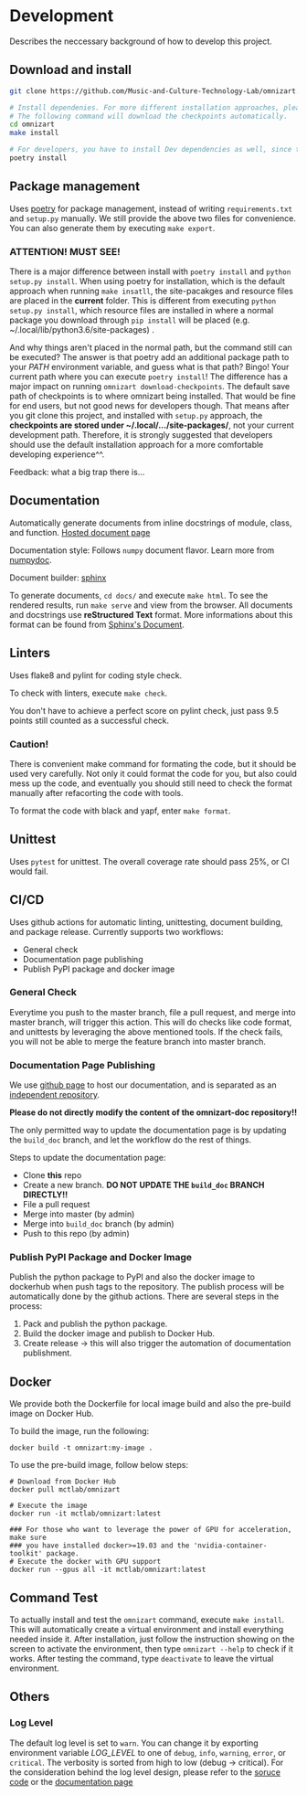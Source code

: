 
# Development
Describes the neccessary background of how to develop this project.

## Download and install
``` bash
git clone https://github.com/Music-and-Culture-Technology-Lab/omnizart.git

# Install dependenies. For more different installation approaches, please refer to the official documentation page.
# The following command will download the checkpoints automatically.
cd omnizart
make install

# For developers, you have to install Dev dependencies as well, since they will not be installed by default.
poetry install
```

## Package management
Uses [poetry](https://python-poetry.org/) for package management, instead of writing `requirements.txt` and `setup.py` manually.
We still provide the above two files for convenience. You can also generate them by executing ``make export``.

### ATTENTION! MUST SEE!
There is a major difference between install with `poetry install` and `python setup.py install`. When using poetry for installation, which
is the default approach when running `make insatll`, the site-pacakges and resource files are placed in the **current** folder.
This is different from executing `python setup.py install`, which resource files are installed in where a normal package you download through `pip install` will be placed (e.g. ~/.local/lib/python3.6/site-packages) .

And why things aren't placed in the normal path, but the command still can be executed? The answer is that poetry add an additional package path to your *PATH*  environment variable, and guess what is that path? Bingo! Your current path where you can execute `poetry install`! The difference has a major impact on running `omnizart download-checkpoints`. The default save path of checkpoints is to where omnizart being installed. That would be fine for end users, but not good news for developers though. That means after you git clone this project, and installed with `setup.py` approach, the **checkpoints are stored under ~/.local/.../site-packages/**, not your current development path. Therefore, it is strongly suggested that developers should use the default installation approach for a more comfortable developing experience^^.

Feedback: what a big trap there is...


## Documentation
Automatically generate documents from inline docstrings of module, class, and function. 
[Hosted document page](https://music-and-culture-technology-lab.github.io/omnizart-doc/index.html)

Documentation style: Follows `numpy` document flavor. Learn more from [numpydoc](https://numpydoc.readthedocs.io/en/latest/format.html).

Document builder: [sphinx](https://www.sphinx-doc.org/en/master/)

To generate documents, `cd docs/` and execute `make html`. To see the rendered results, run `make serve` and view from the browser.
All documents and docstrings use **reStructured Text** format. More informations about this format can be found from 
[Sphinx's Document](https://www.sphinx-doc.org/en/master/usage/restructuredtext/basics.html).

## Linters
Uses flake8 and pylint for coding style check.

To check with linters, execute `make check`.

You don't have to achieve a perfect score on pylint check, just pass 9.5 points still counted as a successful check.

### Caution!
There is convenient make command for formating the code, but it should be used very carefully.
Not only it could format the code for you, but also could mess up the code, and eventually you should still need
to check the format manually after refacorting the code with tools. 

To format the code with black and yapf, enter `make format`.

## Unittest
Uses `pytest` for unittest. The overall coverage rate should pass 25%, or CI would fail.

## CI/CD
Uses github actions for automatic linting, unittesting, document building, and package release.
Currently supports two workflows:
* General check
* Documentation page publishing
* Publish PyPI package and docker image

### General Check
Everytime you push to the master branch, file a pull request, and merge into master branch, will trigger
this action. This will do checks like code format, and unittests by leveraging the above mentioned
tools. If the check fails, you will not be able to merge the feature branch into master branch.

### Documentation Page Publishing
We use [github page](https://pages.github.com/) to host our documentation, and is separated as an [independent
repository](https://github.com/Music-and-Culture-Technology-Lab/omnizart-doc). 

**Please do not directly modify the content of the omnizart-doc repository!!**

The only permitted way to update the documentation page is by updating the `build_doc` branch, and
let the workflow do the rest of things.

Steps to update the documentation page:
* Clone **this** repo
* Create a new branch. **DO NOT UPDATE THE `build_doc` BRANCH DIRECTLY!!**
* File a pull request
* Merge into master (by admin)
* Merge into `build_doc` branch (by admin)
* Push to this repo (by admin)

### Publish PyPI Package and Docker Image
Publish the python package to PyPI and also the docker image to dockerhub when push tags to the repository.
The publish process will be automatically done by the github actions. There are several steps in the process:

1. Pack and publish the python package.
2. Build the docker image and publish to Docker Hub.
3. Create release -> this will also trigger the automation of documentation publishment.


## Docker
We provide both the Dockerfile for local image build and also the pre-build image on Docker Hub.

To build the image, run the following:
```
docker build -t omnizart:my-image .
```

To use the pre-build image, follow below steps:
```
# Download from Docker Hub
docker pull mctlab/omnizart

# Execute the image
docker run -it mctlab/omnizart:latest

### For those who want to leverage the power of GPU for acceleration, make sure
### you have installed docker>=19.03 and the 'nvidia-container-toolkit' package.
# Execute the docker with GPU support
docker run --gpus all -it mctlab/omnizart:latest
```


## Command Test
To actually install and test the `omnizart` command, execute `make install`. This will automatically create a virtual environment and install everything needed inside it. After installation, just follow the instruction showing on the screen to activate the environment, then type `omnizart --help` to check if it works. After testing the command, type `deactivate` to leave the virtual environment.

## Others
### Log Level
The default log level is set to `warn`. You can change it by exporting environment variable *LOG_LEVEL* to one of `debug`, `info`, `warning`, `error`, or `critical`. The verbosity is sorted from high to low (debug -> critical). For the consideration behind the log level design, please refer to the [soruce code](https://github.com/Music-and-Culture-Technology-Lab/omnizart/blob/master/omnizart/utils.py#L20) or the [documentation page](https://music-and-culture-technology-lab.github.io/omnizart-doc/utils.html#omnizart.utils.get_logger)
